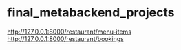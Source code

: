 # final_metabackend_projects

http://127.0.0.1:8000/restaurant/menu-items
http://127.0.0.1:8000/restaurant/bookings
